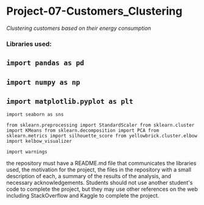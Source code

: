 # Project-07-Customers_Clustering
*Clustering customers based on their energy consumption*

### Libraries used:

`import pandas as pd`
--
`import numpy as np`
--
`import matplotlib.pyplot as plt`
--
`import seaborn as sns`

`from sklearn.preprocessing import StandardScaler
from sklearn.cluster import KMeans
from sklearn.decomposition import PCA
from sklearn.metrics import silhouette_score
from yellowbrick.cluster.elbow import kelbow_visualizer`

`import warnings`


the repository must have a README.md file that communicates the libraries used, the motivation for the project, the files in the repository with a small description of each, a summary of the results of the analysis, and necessary acknowledgements. Students should not use another student's code to complete the project, but they may use other references on the web including StackOverflow and Kaggle to complete the project.
